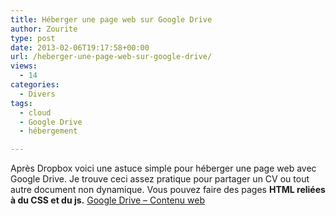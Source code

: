 ```yaml
---
title: Héberger une page web sur Google Drive
author: Zourite
type: post
date: 2013-02-06T19:17:58+00:00
url: /heberger-une-page-web-sur-google-drive/
views:
  - 14
categories:
  - Divers
tags:
  - cloud
  - Google Drive
  - hébergement

---
```

Après Dropbox voici une astuce simple pour héberger une page web avec Google Drive. Je trouve ceci assez pratique pour partager un CV ou tout autre document non dynamique. Vous pouvez faire des pages **HTML reliées à du CSS et du js.** [Google Drive &#8211; Contenu web][1]

 [1]: http://www.techieapps.com/google-drive-now-offers-sharing-of-hosted-webpages-by-storing-html-css-and-js-files/